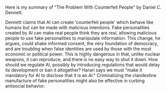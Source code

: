 Here is my summary of "The Problem With Counterfeit People" by Daniel C. Dennett.

Dennett claims that AI can create 'counterfeit people' which behave like humans but can be made with malicious intentions. Fake personalities created by AI can make real people think they are real, allowing malicious people to use fake personalities to manipulate information. This change, he argues, could shake informed consent, the very foundation of democracy, and are troubling when false identities are used by those with the most economic or political power. This is highly dangerous in that, unlike nuclear weapons, it can reproduce, and there is no easy way to shut it down. How should we regulate AI, possibly by introducing regulations that would delay its development or ban it altogether? Harari says we must "make it mandatory for AI to disclose that it is an AI." Criminalizing the clandestine manufacture of fake personalities might also be effective in curbing antisocial behavior.

